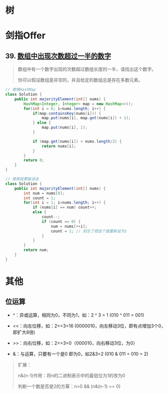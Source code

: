 # 树







# 剑指Offer









## 39. [数组中出现次数超过一半的数字](https://leetcode-cn.com/problems/shu-zu-zhong-chu-xian-ci-shu-chao-guo-yi-ban-de-shu-zi-lcof/)


> 数组中有一个数字出现的次数超过数组长度的一半，请找出这个数字。
>
> 你可以假设数组是非空的，并且给定的数组总是存在多数元素。

```java
// 使用HashMap
class Solution {
    public int majorityElement(int[] nums) {
        HashMap<Integer, Integer> map = new HashMap<>();
        for(int i = 0; i<nums.length; i++) {
            if(map.containsKey(nums[i])) {
                map.put(nums[i], map.get(nums[i]) + 1);
            } else {
                map.put(nums[i], 1);
            }

            if (map.get(nums[i]) > nums.length/2) {
                return nums[i];
            }
        }
        return 0;
    }
}

// 使用投票抵消法
class Solution {
    public int majorityElement(int[] nums) {
        int num = nums[0];
        int count = 1;
        for(int i = 1; i<nums.length; i++) {
            if (nums[i] == num) count++;
            else {
                count--;
                if (count == 0) {
                    num = nums[++i];
                    count = 1; // 别忘了把这个值重新设为1  
                }
            }
        }
        return num;
    }
}
```





# 其他



## 位运算

- ^：异或运算，相同为0，不同为1，如：2 \^ 3 = 1    (010  \^ 011 = 001)

- <<：向左位移，如：2<<3=16 (0000010，向左移动3位，即有点增加3个0，即扩大8倍)

- \>>：向右位移，如：2>>3=0（000010，向右移动3位，为0）

- &：与运算，只要有一个是0 即为0，如2&3=2  (010 & 011 = 010 = 2)

> 扩展：
>
> n&(n-1)作用：将n的二进制表示中的最低位为1的改为0
>
> 判断一个数是否是2的方幂：n>0 && (n&(n-1) == 0)